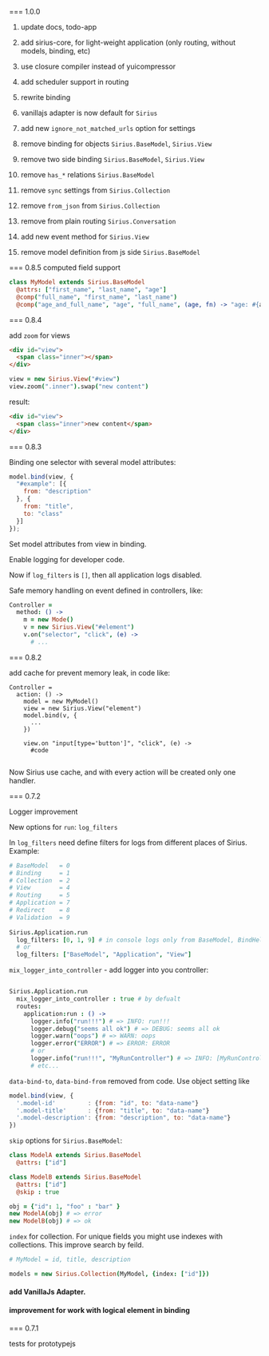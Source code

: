 === 1.0.0

1. update docs, todo-app

2. add sirius-core, for light-weight application (only routing, without models, binding, etc)

3. use closure compiler instead of yuicompressor

4. add scheduler support in routing

5. rewrite binding

6. vanillajs adapter is now default for `Sirius`
 
7. add new `ignore_not_matched_urls` option for settings
  
8. remove binding for objects `Sirius.BaseModel`, `Sirius.View`

9. remove two side binding `Sirius.BaseModel`, `Sirius.View`

10. remove `has_*` relations `Sirius.BaseModel`
 
11. remove `sync` settings from `Sirius.Collection`
 
12. remove `from_json` from `Sirius.Collection`
 
13. remove from plain routing `Sirius.Conversation`
 
14. add new event method for `Sirius.View` 
 
15. remove model definition from js side `Sirius.BaseModel` 

=== 0.8.5 computed field support

```coffee
class MyModel extends Sirius.BaseModel
  @attrs: ["first_name", "last_name", "age"]
  @comp("full_name", "first_name", "last_name")
  @comp("age_and_full_name", "age", "full_name", (age, fn) -> "age: #{age}, #{fn}")  
```

=== 0.8.4 

add `zoom` for views

```html
<div id="view">
  <span class="inner"></span>
</div>
```

```coffee
view = new Sirius.View("#view")
view.zoom(".inner").swap("new content")
```

result:

```html
<div id="view">
  <span class="inner">new content</span>
</div>
```

=== 0.8.3

Binding one selector with several model attributes:

```javascript
model.bind(view, { 
  "#example": [{
    from: "description"
  }, {
    from: "title",
    to: "class"
  }]
});
```

Set model attributes from view in binding.

Enable logging for developer code.

Now if `log_filters` is `[]`, then all application logs disabled.

Safe memory handling on event defined in controllers, like:

```coffee
Controller = 
  method: () ->
    m = new Mode()
    v = new Sirius.View("#element")
    v.on("selector", "click", (e) -> 
      # ...
```



=== 0.8.2

add cache for prevent memory leak, in code like:

```
Controller =
  action: () ->
    model = new MyModel()
    view = new Sirius.View("element")
    model.bind(v, {
      ...
    })
    
    view.on "input[type='button']", "click", (e) ->
      #code
    
```

Now Sirius use cache, and with every action will be created only one handler.


=== 0.7.2 

Logger improvement

New options for `run`: `log_filters`

In `log_filters` need define filters for logs from different places of Sirius. Example:

```coffee
# BaseModel   = 0
# Binding     = 1
# Collection  = 2
# View        = 4
# Routing     = 5
# Application = 7
# Redirect    = 8
# Validation  = 9
 
Sirius.Application.run
  log_filters: [0, 1, 9] # in console logs only from BaseModel, BindHelper, and Validators
  # or 
  log_filters: ["BaseModel", "Application", "View"]
```

`mix_logger_into_controller` - add logger into you controller:

```coffee

Sirius.Application.run
  mix_logger_into_controller : true # by defualt
  routes: 
    application:run : () ->
      logger.info("run!!!") # => INFO: run!!!
      logger.debug("seems all ok") # => DEBUG: seems all ok
      logger.warn("oops") # => WARN: oops
      logger.error("ERROR") # => ERROR: ERROR
      # or 
      logger.info("run!!!", "MyRunController") # => INFO: [MyRunController] run!!!
      # etc...

```

`data-bind-to`, `data-bind-from` removed from code. Use object setting like

```js
model.bind(view, {
  '.model-id'         : {from: "id", to: "data-name"}
  '.model-title'      : {from: "title", to: "data-name"}
  '.model-description': {from: "description", to: "data-name"}
})

```

`skip` options for `Sirius.BaseModel`:

```coffee
class ModelA extends Sirius.BaseModel
  @attrs: ["id"]

class ModelB extends Sirius.BaseModel
  @attrs: ["id"]
  @skip : true

obj = {"id": 1, "foo" : "bar" }
new ModelA(obj) # => error
new ModelB(obj) # => ok

```

`index` for collection. For unique fields you might use indexes with collections.
This improve search by feild.

```coffee
# MyModel = id, title, description

models = new Sirius.Collection(MyModel, {index: ["id"]})

```

#### add VanillaJs Adapter.

#### improvement for work with logical element in binding


=== 0.7.1 

tests for prototypejs










